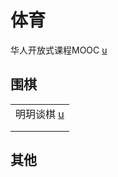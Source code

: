# 体育

华人开放式课程MOOC [u](https://www.youtube.com/c/%E5%8D%8E%E4%BA%BA%E5%BC%80%E6%94%BE%E5%BC%8F%E8%AF%BE%E7%A8%8BMOOC/playlists)

## 围棋

|                                                                           |
| ------------------------------------------------------------------------- |
| 明玥谈棋 [u](https://www.youtube.com/channel/UCt6XChx1eio8URP5mHxWIUw/videos) |
|                                                                           |
|                                                                           |

## 其他

